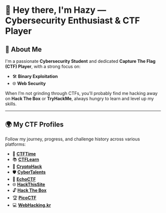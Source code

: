 # 👋 Hey there, I'm **Hazy** — Cybersecurity Enthusiast & CTF Player

## 🧠 About Me

I'm a passionate **Cybersecurity Student** and dedicated **Capture The Flag (CTF) Player**, with a strong focus on:

- 🛠 **Binary Exploitation**
- 🌐 **Web Security**

When I’m not grinding through CTFs, you’ll probably find me hacking away on **Hack The Box** or **TryHackMe**, always hungry to learn and level up my skills.

---

## 🌍 My CTF Profiles

Follow my journey, progress, and challenge history across various platforms:

- 🏴 [**CTFTime**](https://ctftime.org/user/179841)
- 📚 [**CTFLearn**](https://ctflearn.com/user/Hazy0189)
- 🔐 [**CryptoHack**](https://cryptohack.org/user/fault018/)
- 🛡 [**CyberTalents**](https://cybertalents.com/members/hazy/profile)
- 🎯 [**EchoCTF**](https://echoctf.red/profile/2139897)
- 🌐 [**HackThisSite**](https://www.hackthissite.org/user/view/hazy0189)
- 🔓 [**Hack The Box**](https://app.hackthebox.com/users/1671730)
- 🏆 [**PicoCTF**](https://play.picoctf.org/users/Fault018)
- 💻 [**WebHacking.kr**](https://webhacking.kr/)
